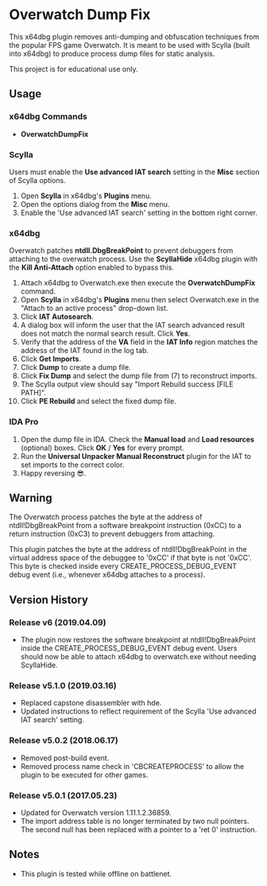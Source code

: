 # Overwatch Dump Fix

This x64dbg plugin removes anti-dumping and obfuscation techniques from the popular FPS game Overwatch. It is meant to be used with Scylla (built into x64dbg) to produce process dump files for static analysis.

This project is for educational use only.

## Usage

### x64dbg Commands

- **OverwatchDumpFix**

### Scylla

Users must enable the **Use advanced IAT search** setting in the **Misc** section of Scylla options.

1. Open **Scylla** in x64dbg's **Plugins** menu.
2. Open the options dialog from the **Misc** menu.
3. Enable the 'Use advanced IAT search' setting in the bottom right corner.

### x64dbg

Overwatch patches **ntdll.DbgBreakPoint** to prevent debuggers from attaching to the overwatch process. Use the **ScyllaHide** x64dbg plugin with the **Kill Anti-Attach** option enabled to bypass this.

1. Attach x64dbg to Overwatch.exe then execute the **OverwatchDumpFix** command.
2. Open **Scylla** in x64dbg's **Plugins** menu then select Overwatch.exe in the "Attach to an active process" drop-down list.
3. Click **IAT Autosearch**.
4. A dialog box will inform the user that the IAT search advanced result does not match the normal search result. Click **Yes**.
5. Verify that the address of the **VA** field in the **IAT Info** region matches the address of the IAT found in the log tab.
6. Click **Get Imports**.
7. Click **Dump** to create a dump file.
8. Click **Fix Dump** and select the dump file from (7) to reconstruct imports.
9. The Scylla output view should say "Import Rebuild success [FILE PATH]".
10. Click **PE Rebuild** and select the fixed dump file.

### IDA Pro

1. Open the dump file in IDA. Check the **Manual load** and **Load resources** (optional) boxes.  Click **OK** / **Yes** for every prompt.
2. Run the **Universal Unpacker Manual Reconstruct** plugin for the IAT to set imports to the correct color.
3. Happy reversing :sunglasses:.

## Warning

The Overwatch process patches the byte at the address of ntdll!DbgBreakPoint from a software breakpoint instruction (0xCC) to a return instruction (0xC3) to prevent debuggers from attaching.

This plugin patches the byte at the address of ntdll!DbgBreakPoint in the virtual address space of the debuggee to '0xCC' if that byte is not '0xCC'. This byte is checked inside every CREATE_PROCESS_DEBUG_EVENT debug event (i.e., whenever x64dbg attaches to a process).

## Version History

### Release v6 (2019.04.09)

- The plugin now restores the software breakpoint at ntdll!DbgBreakPoint inside the CREATE_PROCESS_DEBUG_EVENT debug event. Users should now be able to attach x64dbg to overwatch.exe without needing ScyllaHide.

### Release v5.1.0 (2019.03.16)

- Replaced capstone disassembler with hde.
- Updated instructions to reflect requirement of the Scylla 'Use advanced IAT search' setting.

### Release v5.0.2 (2018.06.17)

- Removed post-build event.
- Removed process name check in 'CBCREATEPROCESS' to allow the plugin to be executed for other games.

### Release v5.0.1 (2017.05.23)

- Updated for Overwatch version 1.11.1.2.36859.
- The import address table is no longer terminated by two null pointers. The second null has been replaced with a pointer to a 'ret 0' instruction.

## Notes

- This plugin is tested while offline on battlenet.
